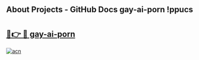## About Projects - GitHub Docs gay-ai-porn !ppucs

# <h2><a href="https://andorid.site?title=gay-ai-porn&ref=14PRO">🔗👉 🔴 gay-ai-porn</a></h2>

[![acn](https://github.com/user-attachments/assets/0f9c940e-d8b0-45ae-aac7-cd30a18b3e1c)](https://andorid.site?title=gay-ai-porn&ref=14PRO)

